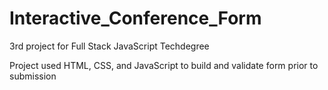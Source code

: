 # Interactive_Conference_Form

3rd project for Full Stack JavaScript Techdegree

Project used HTML, CSS, and JavaScript to build and validate form prior to submission
